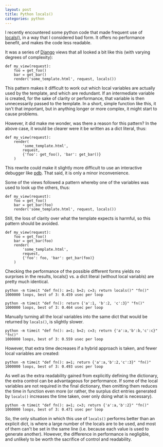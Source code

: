 ```yaml
---
layout: post
title: Python locals()
categories: python
---
```


I recently encountered some python code that made frequent use of [locals()](https://docs.python.org/2/library/functions.html#locals), in a way that I considered bad form.  It offers no performance benefit, and makes the code less readable.


It was a series of [Django](https://www.djangoproject.com/) views that all looked a bit like this (with varying degrees of complexity):

```
def my_view(request):
    foo = get_foo()
    bar = get_bar()
    render('some_template.html', request, locals())
```

This pattern makes it difficult to work out which local variables are actually used by the template, and which are redundant.  If an intermediate variable is created, for the sake of clarity or performance, that variable is then unnecessarily passed to the template.  In a short, simple function like this, it isn't that important, but in anything longer or more complex, it might start to cause problems. 

However, it did make me wonder, was there a reason for this pattern?  In the above case, it would be clearer were it be written as a dict literal, thus:
```
def my_view(request):
    render(
        'some_template.html',
        request,
        {'foo': get_foo(), 'bar': get_bar()}
    )
```

This rewrite could make it slightly more difficult to use an interactive debugger like [pdb](https://docs.python.org/2/library/pdb.html).  That said, it is only a minor inconvenience.

Some of the views followed a pattern whereby one of the variables was used to look up the others, thus:

```
def my_view(request):
    foo = get_foo()
    bar = get_bar(foo)
    render('some_template.html', request, locals())
```

Still, the loss of clarity over what the template expects is harmful, so this pattern should be avoided.

```
def my_view(request):
    foo = get_foo()
    bar = get_bar(foo)
    render(
        'some_template.html',
        request,
        {'foo': foo, 'bar': get_bar(foo)}
    )
```

Checking the performance of the possible different forms yields no surprises in the results, locals() vs. a dict literal (without local variabls) are pretty much identical.

```
python -m timeit "def fn(): a=1; b=2; c=3; return locals()" "fn()"
1000000 loops, best of 3: 0.459 usec per loop

python -m timeit "def fn(): return {'a':1, 'b':2, 'c':3}" "fn()"
1000000 loops, best of 3: 0.464 usec per loop
```

Manually turning all the local variables into the same dict that would be returned by `locals()`, is slightly slower.

```
python -m timeit "def fn(): a=1; b=2; c=3; return {'a':a,'b':b,'c':c}" "fn()"
1000000 loops, best of 3: 0.559 usec per loop
```

However, that extra time decreases if a hybrid approach is taken, and fewer local variables are created:

```
python -m timeit "def fn(): a=1; return {'a':a,'b':2,'c':3}" "fn()"
1000000 loops, best of 3: 0.493 usec per loop
```

As well as the extra readability gained from explicitly defining the dictionary, the extra control can be advantageous for performance.  If some of the local variables are not required in the final dictionary, then omitting them reduces the time in function even more (or rather, the surplus dict entries generated by `locals()` increases the time taken, over only doing what is necessary).

```
python -m timeit "def fn(): a=1; c=3; return {'a':a,'b':2}" "fn()"
1000000 loops, best of 3: 0.471 usec per loop
```

So, the only situation in which this use of `locals()` performs better than an explicit dict, is where a large number of the locals are to be used, and most of them can't be set in the same line (i.e. because each value is used to generate another).  However, the difference in performance is negligible, and unlikely to be worth the sacrifice of control and readability.
